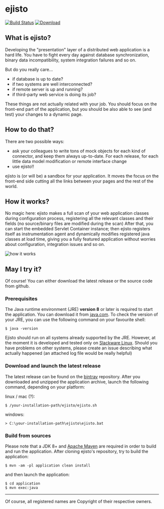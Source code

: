 ejisto
======

[![Build Status](https://travis-ci.org/ejisto/ejisto.png?branch=master)](https://travis-ci.org/ejisto/ejisto) [ ![Download](https://api.bintray.com/packages/cbellone/generic/ejisto/images/download.png) ](https://bintray.com/cbellone/generic/ejisto/_latestVersion)

What is ejisto?
---------------

Developing the "presentation" layer of a distributed web application is a hard life.
You have to fight every day against database synchronization, binary data incompatibility, system integration failures and so on.

But do you really care...

* if database is up to date?
* if two systems are well interconnected?
* if remote server is up and running?
* if third-party web service is doing its job?

These things are not actually related with your job.
You should focus on the front-end part of the application, but you should be also able to see (and test) your changes to a dynamic page.

How to do that?
---------------

There are two possible ways:

* ask your colleagues to write tons of mock objects for each kind of connector, and keep them always up-to-date. For each release, for each little data model modification or remote interface change
* use ejisto!!

ejisto is (or will be) a sandbox for your application. It moves the focus on the front-end side cutting all the links between your pages and the rest of the world.

How it works?
-------------
No magic here: ejisto makes a full scan of your web application classes during configuration process, registering all the relevant classes and their fields (no source/binary files are modified during the scan)
After that, you can start the embedded Servlet Container instance; then ejisto registers itself as instrumentation agent and dynamically modifies registered java classes at load time, giving you a fully featured application without worries about configuration, integration issues and so on.


![how it works](http://4.bp.blogspot.com/-WAjUeQOE5hA/T3OArUNqifI/AAAAAAAAADU/PM6r_YAVFAg/s1600/classloading-web.png)

May I try it?
-----------------
Of course! You can either download the latest release or the source code from github.

### Prerequisites
The Java runtime environment (JRE) **version 8** or later is required to start the application. You can download it from [java.com](http://java.com).
To check the version of your JRE, you can use the following command on your favourite shell:

```
$ java -version
```

Ejisto should run on all systems already supported by the JRE. However, at the moment it is developed and tested only on [Slackware Linux](http://www.slackware.com). 
Should you have problems on other systems, please create an issue describing what actually happened (an attached log file would be really helpful)

### Download and launch the latest release
The latest release can be found on the [bintray](https://bintray.com/cbellone/generic/ejisto/_latestVersion) repository.
After you downloaded and unzipped the application archive, launch the following command, depending on your platform:

linux / mac (?):

```
$ /your-installation-path/ejisto/ejisto.sh
```

windows:

```
> C:\your-installation-path\ejisto\ejisto.bat
```

### Build from sources
Please note that a JDK 8+ and [Apache Maven](http://maven.apache.org) are required in order to build and run the application.
After cloning ejisto's repository, try to build the application:

```
$ mvn -am -pl application clean install
```


and then launch the application:

```
$ cd application
$ mvn exec:java
```
____

Of course, all registered names are Copyright of their respective owners. 
